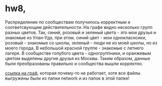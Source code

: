 # hw8,
Распределение по сообществам получилось корректным и соответсвующим действительности. На графе видно несколько групп разных цветов. Так, синий, розовый и зеленый цвета - это мои друзья и знакомые из Улан-Удэ, при этом, синий цвет - мои однокласнсики, розовый - знакомые со школы, зеленый - люди не из моей школы, но из моего города. В небольшой красной группе - знакомые с летнего лагеря. В сообществе голубого цвета - одногруппники, и оранжевым цветом выделены другие друзья из Москвы. Таким образом, данные были преобразованы правильно и сообщества вышли корректно.

[ссылка на граф](https://olyakharlova.github.io/hw8/), которая почему-то не работает, хотя все файлы выгружены были из папки network и из папок в этой папке!
